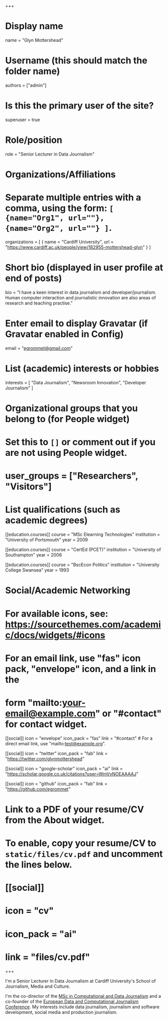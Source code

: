 +++
# Display name
name = "Glyn Mottershead"

# Username (this should match the folder name)
authors = ["admin"]

# Is this the primary user of the site?
superuser = true

# Role/position
role = "Senior Lecturer in Data Journalism"

# Organizations/Affiliations
#   Separate multiple entries with a comma, using the form: `[ {name="Org1", url=""}, {name="Org2", url=""} ]`.
organizations = [ { name = "Cardiff University", url = "https://www.cardiff.ac.uk/people/view/182955-mottershead-glyn" } ]

# Short bio (displayed in user profile at end of posts)
bio = "I have a keen interest in data journalism and developer/journalism. Human computer interaction and journalistic innovation are also areas of research and teaching practise."

# Enter email to display Gravatar (if Gravatar enabled in Config)
email = "egrommet@gmail.com"

# List (academic) interests or hobbies
interests = [
  "Data Journalism",
  "Newsroom Innovation",
  "Developer Journalism"
]

# Organizational groups that you belong to (for People widget)
#   Set this to `[]` or comment out if you are not using People widget.
# user_groups = ["Researchers", "Visitors"]

# List qualifications (such as academic degrees)
[[education.courses]]
  course = "MSc Elearning Technologies"
  institution = "University of Portsmouth"
  year = 2009

[[education.courses]]
  course = "CertEd (PCET)"
  institution = "University of Southampton"
  year = 2006

[[education.courses]]
  course = "BscEcon Politics"
  institution = "University College Swansea"
  year = 1993

# Social/Academic Networking
# For available icons, see: https://sourcethemes.com/academic/docs/widgets/#icons
#   For an email link, use "fas" icon pack, "envelope" icon, and a link in the
#   form "mailto:your-email@example.com" or "#contact" for contact widget.

[[social]]
  icon = "envelope"
  icon_pack = "fas"
  link = "#contact"  # For a direct email link, use "mailto:test@example.org".

[[social]]
  icon = "twitter"
  icon_pack = "fab"
  link = "https://twitter.com/glynmottershead"

[[social]]
  icon = "google-scholar"
  icon_pack = "ai"
  link = "https://scholar.google.co.uk/citations?user=WmVvNOEAAAAJ"

[[social]]
  icon = "github"
  icon_pack = "fab"
  link = "https://github.com/egrommet"

# Link to a PDF of your resume/CV from the About widget.
# To enable, copy your resume/CV to `static/files/cv.pdf` and uncomment the lines below.
# [[social]]
#   icon = "cv"
#   icon_pack = "ai"
#   link = "files/cv.pdf"

+++

I'm a Senior Lecturer in Data Journalism at Cardiff University's School of Journalism, Media and Culture.

I'm the co-director of the [MSc in Computational and Data Journalism](https://www.cardiff.ac.uk/study/postgraduate/taught/courses/course/computational-and-data-journalism-msc) and a co-founder of the [European Data and Computational Journalism Conference](http://datajconf.com/). My interests include data journalism, journalism and software development, social media and production journalism.
